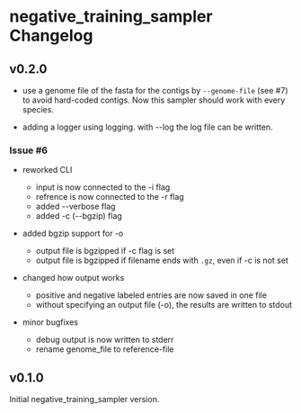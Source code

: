 # negative_training_sampler Changelog

## v0.2.0

- use a genome file of the fasta for the contigs by `--genome-file` (see #7) to avoid hard-coded contigs. Now this sampler should work with every species.

- adding a logger using logging. with --log the log file can be written.

### Issue #6

- reworked CLI
    - input is now connected to the -i flag
    - refrence is now connected to the -r flag
    - added --verbose flag
    - added -c (--bgzip) flag

- added bgzip support for -o
    - output file is bgzipped if -c flag is set
    - output file is bgzipped if filename ends with `.gz`, even if -c is not set

- changed how output works
    - positive and negative labeled entries are now saved in one file
    - without specifying an output file (-o), the results are written to stdout

- minor bugfixes
    - debug output is now written to stderr
    - rename genome_file to reference-file

## v0.1.0

Initial negative_training_sampler version.
